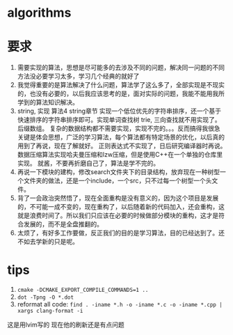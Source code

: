 # algorithms

# 要求
1. 需要实现的算法，思想是尽可能多的去涉及不同的问题，解决同一问题的不同方法没必要学习太多，学习几个经典的就好了
2. 我觉得重要的是算法解决了什么问题，算法学了这么多了，全部实现是不现实的，也没有必要的，以后我应该思考的是，面对实际的问题，我能不能用我所学到的算法知识解决。
3. string, 实现 算法4 string章节 实现一个低位优先的字符串排序，还一个基于快速排序的字符串排序即可。实现单词查找树 trie, 三向查找就不用实现了。后缀数组。
    复杂的数据结构都不需要实现，实现不完的。。。反而搞得我很急
    关键是体会思想，广泛的学习算法，每个算法都有特定场景的优化，以后真的用到了再说，现在了解就好。
    正则表达式不实现了，日后研究编译器时再说。数据压缩算法实现哈夫曼压缩和lzw压缩，但是使用C++在一个单独的仓库里实现。
    就酱，不要再折磨自己了，算法是学不完的。
4. 再说一下模块的建构，修改search文件夹下的目录结构，放弃现在一种树型一个文件夹的做法，还是一个include，一个src，只不过每一个树型一个头文件。
5. 背了一会政治突然悟了，现在全面重构是没有意义的，因为这个项目是发展的，不可能一成不变的，现在重构了，以后随着新的代码加入，还会重构，这就是浪费时间了。所以我们只应该在必要的时候做部分模块的重构，这才是符合发展的，而不是全盘推翻的。
6. 太烦了，有好多工作要做，反正我们的目的是学习算法，目的已经达到了。还不如去学新的只是呢。

# tips
1. `cmake -DCMAKE_EXPORT_COMPILE_COMMANDS=1 ..`
2. `dot -Tpng -O *.dot`
3. reformat all code: `find . -iname *.h -o -iname *.c -o -iname *.cpp | xargs clang-format -i`

这是用lvim写的 现在他的刷新还是有点问题

